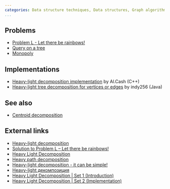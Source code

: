 ```yaml
---
categories: Data structure techniques, Data structures, Graph algorithms
...
```


## Problems
- [Problem L - Let there be rainbows!](https://ipsc.ksp.sk/2009/real/problems/l.html)
- [Query on a tree](http://www.spoj.com/problems/QTREE/)
- [Monopoly](https://www.codechef.com/problems/MONOPLOY)

## Implementations
- [Heavy-light decomposition implementation](http://codeforces.com/blog/entry/22072) by Al.Cash (C++)
- [Heavy-light tree decomposition for vertices or edges](https://sites.google.com/site/indy256/algo/heavy_light) by indy256 (Java)

## See also
- [Centroid decomposition]()

## External links
- [Heavy-light decomposition](http://wcipeg.com/wiki/Heavy-light_decomposition)
- [Solution to Problem L – Let there be rainbows!](https://ipsc.ksp.sk/2009/real/solutions/l.html)
- [Heavy Light Decomposition](https://blog.anudeep2011.com/heavy-light-decomposition/)
- [Heavy path decomposition](https://en.wikipedia.org/wiki/Heavy_path_decomposition)
- [Heavy-light decomposition - it can be simple!](http://www.codeforces.com/blog/entry/12239)
- [Heavy-light декомпозиция](http://e-maxx.ru/algo/heavy_light)
- [Heavy Light Decomposition | Set 1 (Introduction)](https://www.geeksforgeeks.org/heavy-light-decomposition-set-1-introduction/)
- [Heavy Light Decomposition | Set 2 (Implementation)](https://www.geeksforgeeks.org/heavy-light-decomposition-set-2-implementation/)

